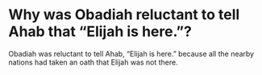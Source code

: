 # Why was Obadiah reluctant to tell Ahab that “Elijah is here.”?

Obadiah was reluctant to tell Ahab, “Elijah is here.” because all the nearby nations had taken an oath that Elijah was not there.
